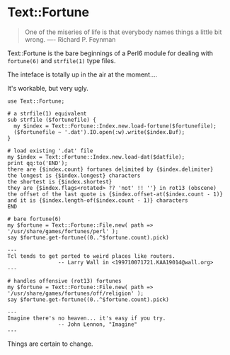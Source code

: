 
Text::Fortune
=============

> One of the miseries of life is that everybody names things a little bit wrong.
>   —- Richard P. Feynman

Text::Fortune is the bare beginnings of a Perl6 module for dealing with
`fortune(6)` and `strfile(1)` type files.

The inteface is totally up in the air at the moment....

It's workable, but very ugly.

    use Text::Fortune;
    
    # a strfile(1) equivalent
    sub strfile ($fortunefile) {
      my $index = Text::Fortune::Index.new.load-fortune($fortunefile);
      ($fortunefile ~ '.dat').IO.open(:w).write($index.Buf);
    }
    
    # load existing '.dat' file
    my $index = Text::Fortune::Index.new.load-dat($datfile);
    print qq:to('END');
    there are {$index.count} fortunes delimited by {$index.delimiter}
    the longest is {$index.longest} characters
    the shortest is {$index.shortest}
    they are {$index.flags<rotated> ?? 'not' !! ''} in rot13 (obscene)
    the offset of the last quote is {$index.offset-at($index.count - 1)}
    and it is {$index.length-of($index.count - 1)} characters
    END

    # bare fortune(6)
    my $fortune = Text::Fortune::File.new( path => '/usr/share/games/fortunes/perl' );
    say $fortune.get-fortune((0..^$fortune.count).pick)

    ---
    Tcl tends to get ported to weird places like routers.
                    -- Larry Wall in <199710071721.KAA19014@wall.org>
    ---

    # handles offensive (rot13) fortunes
    my $fortune = Text::Fortune::File.new( path => '/usr/share/games/fortunes/off/religion' );
    say $fortune.get-fortune((0..^$fortune.count).pick)

    ---
    Imagine there's no heaven... it's easy if you try.
                    -- John Lennon, "Imagine"
    ---


Things are certain to change.

